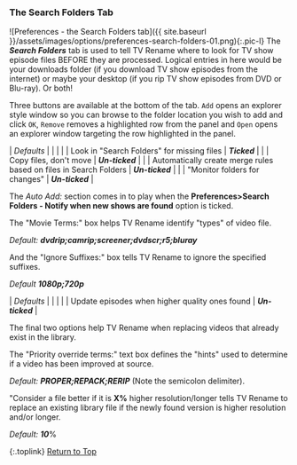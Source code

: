 <!-- START PREFERENCES {SEARCH FOLDERS TAB] -- -->
### The Search Folders Tab

![Preferences - the Search Folders tab]({{ site.baseurl }}/assets/images/options/preferences-search-folders-01.png){:.pic-l}
The _**Search Folders**_ tab is used to tell TV&nbsp;Rename where to look for TV show episode files BEFORE they are processed. Logical entries in here would be your downloads folder (if you download TV show episodes from the internet) or maybe your desktop (if you rip TV show episodes from DVD or Blu-ray). Or both!

Three buttons are available at the bottom of the tab. `Add` opens an explorer style window so you can browse to the folder location you wish to add and click `OK`, `Remove` removes a highlighted row from the panel and `Open` opens an explorer window targeting the row highlighted in the panel.

| *Defaults* | | |
| | Look in "Search Folders" for missing files | _**Ticked**_ |
| | Copy files, don't move | _**Un-ticked**_ |
| | Automatically create merge rules based on files in Search Folders | _**Un-ticked**_ |
| | "Monitor folders for changes" | _**Un-ticked**_ |

The *Auto Add:* section comes in to play when the **Preferences>Search Folders - Notify when new shows are found** option is ticked.

The "Movie Terms:" box helps TV Rename identify "types" of video file.

_Default:_ _**dvdrip;camrip;screener;dvdscr;r5;bluray**_

And the "Ignore Suffixes:" box tells TV Rename to ignore the specified suffixes.

_Default_ _**1080p;720p**_

| *Defaults* | | |
| | Update episodes when higher quality ones found | _**Un-ticked**_ |

The final two options help TV&nbsp;Rename when replacing videos that already exist in the library.

The "Priority override terms:" text box defines the "hints" used to determine if a video has been improved at source.

_Default:_ _**PROPER;REPACK;RERIP**_ (Note the semicolon delimiter).

"Consider a file better if it is **X%** higher resolution/longer tells TV&nbsp;Rename to replace an existing library file if the newly found version is higher resolution and/or longer.

_Default:_ _**10**_% 


{:.toplink}
[Return to Top]()
<!-- END PREFERENCES {SEARCH FOLDERS TAB] ---- -->
